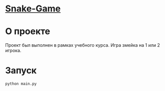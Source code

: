 # [Snake-Game](https://github.com/PetrSed/Snake-Game)
# О проекте
Проект был выполнен в рамках учебного курса. Игра змейка на 1 или 2 игрока.
# Запуск
```bash
python main.py
```
